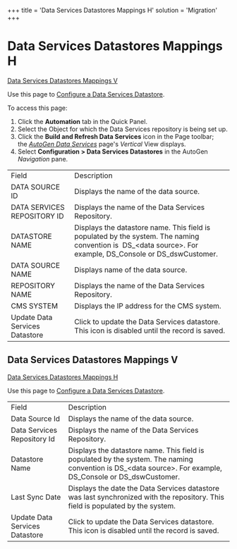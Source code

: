 +++
title = 'Data Services Datastores Mappings H'
solution = 'Migration'
+++

# Data Services Datastores Mappings H

[Data Services Datastores Mappings V](#Data_Services_Datastores_V)

<div class="use">

Use this page to [Configure a Data Services
Datastore](../Use_Cases/Configure_a_DS_Datastore.htm).

</div>

To access this page:

1.  Click the **Automation** tab in the Quick Panel.
2.  Select the Object for which the Data Services repository is being
    set up.
3.  Click the **Build and Refresh Data Services** icon in the Page
    toolbar; the *[AutoGen Data
    Services](AutoGen_Data_Services.htm)* page's *Vertical* View
    displays.
4.  Select **Configuration \> Data Services Datastores** in the AutoGen
    *Navigation*
pane.

|                                |                                                                                                                                                                 |
| ------------------------------ | --------------------------------------------------------------------------------------------------------------------------------------------------------------- |
| Field                          | Description                                                                                                                                                     |
| DATA SOURCE ID                 | Displays the name of the data source.                                                                                                                           |
| DATA SERVICES REPOSITORY ID    | Displays the name of the Data Services Repository.                                                                                                              |
| DATASTORE NAME                 | Displays the datastore name. This field is populated by the system. The naming convention is  DS\_\<data source\>. For example, DS\_Console or DS\_dswCustomer. |
| DATA SOURCE NAME               | Displays name of the data source.                                                                                                                               |
| REPOSITORY NAME                | Displays the name of the Data Services Repository.                                                                                                              |
| CMS SYSTEM                     | Displays the IP address for the CMS system.                                                                                                                     |
| Update Data Services Datastore | Click to update the Data Services datastore. This icon is disabled until the record is saved.                                                                   |

## <span id="Data_Services_Datastores_V"></span>Data Services Datastores Mappings V

[Data Services Datastores Mappings
H](Data_Services_Datastores_Mappings_H.htm)

<div class="use">

Use this page to [Configure a Data Services
Datastore](../Use_Cases/Configure_a_DS_Datastore.htm).

</div>

|                                |                                                                                                                                                                |
| ------------------------------ | -------------------------------------------------------------------------------------------------------------------------------------------------------------- |
| Field                          | Description                                                                                                                                                    |
| Data Source Id                 | Displays the name of the data source.                                                                                                                          |
| Data Services Repository Id    | Displays the name of the Data Services Repository.                                                                                                             |
| Datastore Name                 | Displays the datastore name. This field is populated by the system. The naming convention is DS\_\<data source\>. For example, DS\_Console or DS\_dswCustomer. |
| Last Sync Date                 | Displays the date the Data Services datastore was last synchronized with the repository. This field is populated by the system.                                |
| Update Data Services Datastore | Click to update the Data Services datastore. This icon is disabled until the record is saved.                                                                  |
